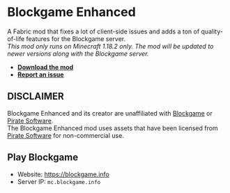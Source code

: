 # Blockgame Enhanced
A Fabric mod that fixes a lot of client-side issues and adds a ton of quality-of-life features for the Blockgame server.\
*This mod only runs on Minecraft 1.18.2 only. The mod will be updated to newer versions along with the Blockgame server.*  
- [__Download the mod__](https://github.com/jb0s/blockgame-enhanced/releases)
- [__Report an issue__](https://github.com/jb0s/blockgame-enhanced/issues/new/choose)

## DISCLAIMER
Blockgame Enhanced and its creator are unaffiliated with [Blockgame](https://blockgame.info) or [Pirate Software](https://gopiratesoftware.com).\
The Blockgame Enhanced mod uses assets that have been licensed from [Pirate Software](https://gopiratesoftware.com) for non-commercial use.

## Play Blockgame
- Website: https://blockgame.info
- Server IP: `mc.blockgame.info`
